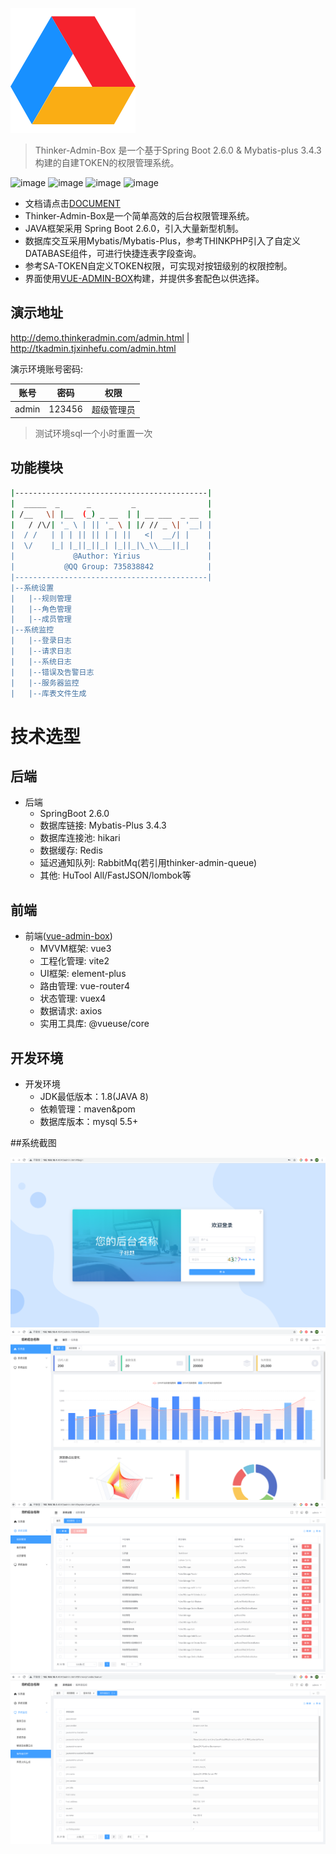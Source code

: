 ![logo](./_assets/logo.svg)

> Thinker-Admin-Box 是一个基于Spring Boot 2.6.0 & Mybatis-plus 3.4.3 构建的自建TOKEN的权限管理系统。

![image](https://img.shields.io/badge/build-success-brightgreen.svg?longCache=true&style=flat-square)
![image](https://img.shields.io/badge/license-Apache%202-4EB1BA.svg?longCache=true&style=flat-square)
![image](https://img.shields.io/badge/springboot-2.6.0-yellow.svg?longCache=true&style=popout-square)
![image](https://img.shields.io/badge/mybatisPlus-3.4.3-blue.svg?longCache=true&style=popout-square)

- 文档请点击[DOCUMENT](https://yirius.github.io/thinker-admin-box/index.html#/)
- Thinker-Admin-Box是一个简单高效的后台权限管理系统。
- JAVA框架采用 Spring Boot 2.6.0，引入大量新型机制。
- 数据库交互采用Mybatis/Mybatis-Plus，参考THINKPHP引入了自定义DATABASE组件，可进行快捷连表字段查询。
- 参考SA-TOKEN自定义TOKEN权限，可实现对按钮级别的权限控制。
- 界面使用[VUE-ADMIN-BOX](https://github.com/cmdparkour/vue-admin-box)构建，并提供多套配色以供选择。

## 演示地址
http://demo.thinkeradmin.com/admin.html | http://tkadmin.tjxinhefu.com/admin.html

演示环境账号密码:

账号 | 密码| 权限
---|---|---
admin | 123456 | 超级管理员

> 测试环境sql一个小时重置一次

## 功能模块
```bash
|-------------------------------------------|  
|  _____  _      _         _                |  
| /__   \| |__  (_) _ __  | | __ ___  _ __  |  
|   / /\/| '_ \ | || '_ \ | |/ // _ \| '__| |  
|  / /   | | | || || | | ||   <|  __/| |    |  
|  \/    |_| |_||_||_| |_||_|\_\\___||_|    |  
|             @Author: Yirius               |  
|           @QQ Group: 735838842            |  
|-------------------------------------------|
|--系统设置
|   |--规则管理
|   |--角色管理
|   |--成员管理
|--系统监控
|   |--登录日志
|   |--请求日志
|   |--系统日志
|   |--错误及告警日志
|   |--服务器监控
|   |--库表文件生成
```

# 技术选型
## 后端
- 后端
    - SpringBoot 2.6.0
    - 数据库链接: Mybatis-Plus 3.4.3
    - 数据库连接池: hikari
    - 数据缓存: Redis
    - 延迟通知队列: RabbitMq(若引用thinker-admin-queue)
    - 其他: HuTool All/FastJSON/lombok等

## 前端
- 前端([vue-admin-box](https://github.com/cmdparkour/vue-admin-box))
    - MVVM框架: vue3
    - 工程化管理: vite2
    - UI框架: element-plus
    - 路由管理: vue-router4
    - 状态管理: vuex4
    - 数据请求: axios
    - 实用工具库: @vueuse/core

## 开发环境
- 开发环境
    - JDK最低版本：1.8(JAVA 8)
    - 依赖管理：maven&pom
    - 数据库版本：mysql 5.5+

##系统截图

![image](./_assets/examples/login.png)
![image](./_assets/examples/dashboard.png)
![image](./_assets/examples/rules.png)
![image](./_assets/examples/monitor.png)